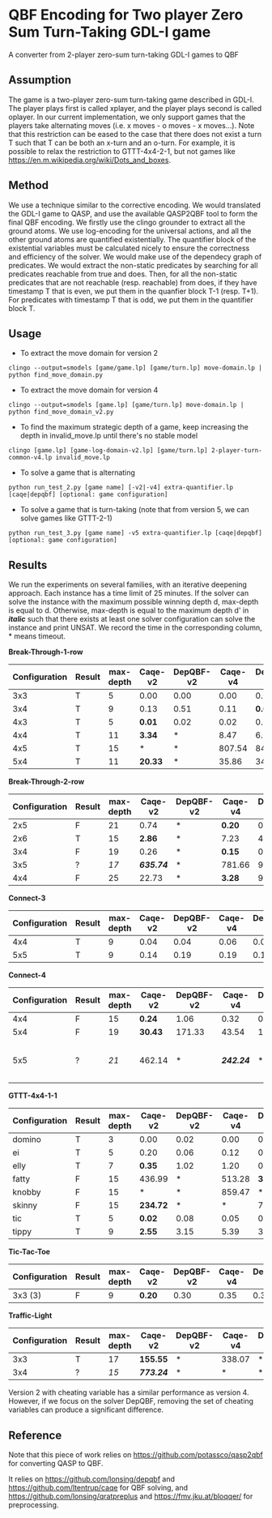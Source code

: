 # QBF Encoding for Two player Zero Sum Turn-Taking GDL-I game
A converter from 2-player zero-sum turn-taking GDL-I games to QBF

## Assumption

The game is a two-player zero-sum turn-taking game described in GDL-I. The player plays first is called xplayer, and
the player plays second is called oplayer. In our current implementation, we only support games that the players take
alternating moves (i.e. x moves - o moves - x moves...). Note that this restriction can be eased to the case that there does
not exist a turn T such that T can be both an x-turn and an o-turn. For example, it is possible to relax the restriction 
to GTTT-4x4-2-1, but not games like https://en.m.wikipedia.org/wiki/Dots_and_boxes.

## Method

We use a technique similar to the corrective encoding. We would translated the GDL-I game to QASP, and use the available QASP2QBF tool to form the final QBF encoding. We firstly use the clingo grounder to extract all the ground atoms. We use log-encoding for the universal actions, and all the other ground atoms are quantified existentially. The quantifier block of the existential variables must be calculated nicely to ensure the correctness and efficiency of the solver. We would make use of the dependecy graph of predicates. We would extract
the non-static predicates by searching for all predicates reachable from true and does. Then, for all the non-static predicates that are not reachable (resp. reachable) from does, if they have timestamp T that is even, we put them in the quanfier block T-1 (resp. T+1). For predicates with timestamp T that is odd, we put them in the quantifier block T.

## Usage

* To extract the move domain for version 2

```
clingo --output=smodels [game/game.lp] [game/turn.lp] move-domain.lp | python find_move_domain.py

```

* To extract the move domain for version 4

```
clingo --output=smodels [game.lp] [game/turn.lp] move-domain.lp | python find_move_domain_v2.py

```

* To find the maximum strategic depth of a game, keep increasing the depth in invalid_move.lp until there's no stable model

```
clingo [game.lp] [game-log-domain-v2.lp] [game/turn.lp] 2-player-turn-common-v4.lp invalid_move.lp

```

* To solve a game that is alternating

```
python run_test_2.py [game name] [-v2|-v4] extra-quantifier.lp [caqe|depqbf] [optional: game configuration]

```

* To solve a game that is turn-taking (note that from version 5, we can solve games like GTTT-2-1)

```
python run_test_3.py [game name] -v5 extra-quantifier.lp [caqe|depqbf] [optional: game configuration]

```

## Results

We run the experiments on several families, with an iterative deepening approach. Each instance has a time limit of 25 minutes. If the solver can solve the instance with the maximum possible winning depth d, max-depth is equal to d. Otherwise,
max-depth is equal to the maximum depth d' in ***italic*** such that there exists at least one solver configuration can solve the instance and print UNSAT. We record the time in the corresponding column, * means timeout.

**Break-Through-1-row**

Configuration | Result | max-depth | Caqe-v2  | DepQBF-v2 | Caqe-v4 | DepQBF-v4 | Caqe-v5 | DepQBF-v5
--- | --- | --- | --- | --- | --- | --- | --- | ---
3x3 | T | 5 | 0.00 | 0.00 | 0.00 | 0.00 | 0.01 | 0.02
3x4 | T | 9 | 0.13 | 0.51 | 0.11 | **0.07** | 0.24 | 0.32
4x3 | T | 5 | **0.01** | 0.02 | 0.02 | 0.05 | 0.06 | 0.16
4x4 | T | 11 | **3.34** | * | 8.47 | 6.39 | 4.34 | 8.37
4x5 | T | 15 | * | * | 807.54 | 844.01 | 710.62 | **592.81**
5x4 | T | 11 | **20.33** | * | 35.86 | 34.06 | 92.67 | 50.31

**Break-Through-2-row**

Configuration | Result | max-depth | Caqe-v2  | DepQBF-v2 | Caqe-v4 | DepQBF-v4 | Caqe-v5 | DepQBF-v5
--- | --- | --- | --- | --- | --- | --- | --- | ---
2x5 | F | 21 | 0.74 | * | **0.20** | 0.78 | 0.29 | 1.98
2x6 | T | 15 | **2.86** | * | 7.23 | 4.74 | 7.56 | 8.59
3x4 | F | 19 | 0.26 | * | **0.15** | 0.39 | 1.53 | 0.71
3x5 | ? | *17* | ***635.74*** | * | 781.66 | 904.67 | 1038.38 | 836.66
4x4 | F | 25 | 22.73 | * | **3.28** | 95.05 | 32.35 | 56.19

**Connect-3**

Configuration | Result | max-depth | Caqe-v2  | DepQBF-v2 | Caqe-v4 | DepQBF-v4 | Caqe-v5 | DepQBF-v5
--- | --- | --- | --- | --- | --- | --- | --- | ---
4x4 | T | 9 | 0.04 | 0.04 | 0.06 | 0.04 | 0.04 | 0.04
5x5 | T | 9 | 0.14 | 0.19 | 0.19 | 0.17 | **0.12** | 0.17


**Connect-4**

Configuration | Result | max-depth | Caqe-v2  | DepQBF-v2 | Caqe-v4 | DepQBF-v4 | Caqe-v5 | DepQBF-v5
--- | --- | --- | --- | --- | --- | --- | --- | ---
4x4 | F | 15 | **0.24** | 1.06 | 0.32 | 0.54 | 0.47 | 1.10
5x4 | F | 19 | **30.43** | 171.33 | 43.54 | 122.42 | 93.67 | 177.24
5x5 | ? | *21* | 462.14 | * | ***242.24*** | * | 420.99 | 1252.73 (full problem is ~6h)

**GTTT-4x4-1-1**

Configuration | Result | max-depth | Caqe-v2  | DepQBF-v2 | Caqe-v4 | DepQBF-v4 | Caqe-v5 | DepQBF-v5
--- | --- | --- | --- | --- | --- | --- | --- | ---
domino | T | 3 | 0.00 | 0.02 | 0.00 | 0.00 | 0.00 | 0.00
ei | T | 5 | 0.20 | 0.06 | 0.12 | 0.05 | 0.16 | **0.04**
elly | T | 7 | **0.35** | 1.02 | 1.20 | 0.58 | 0.66 | 1.06
fatty | F | 15 | 436.99 | * | 513.28 | **336.32** | 619.84 | 536.47
knobby | F | 15 | * | * | 859.47 | * | **725.89** | 1100.86
skinny | F | 15 | **234.72** | * | * | 795.51 | * | 1172.27
tic | T | 5 | **0.02** | 0.08 | 0.05 | 0.08 | 0.06 | 0.06
tippy | T | 9 | **2.55** | 3.15 | 5.39 | 3.64 | 4.82 | 7.69

**Tic-Tac-Toe**

Configuration | Result | max-depth | Caqe-v2  | DepQBF-v2 | Caqe-v4 | DepQBF-v4 | Caqe-v5 | DepQBF-v5
--- | --- | --- | --- | --- | --- | --- | --- | ---
3x3 (3) | F | 9 | **0.20** | 0.30 | 0.35 | 0.33 | 0.63 | 0.40

**Traffic-Light**

Configuration | Result | max-depth | Caqe-v2  | DepQBF-v2 | Caqe-v4 | DepQBF-v4 | Caqe-v5 | DepQBF-v5
--- | --- | --- | --- | --- | --- | --- | --- | ---
3x3 | T | 17 | **155.55** | * | 338.07 | * | 397.01 | 1123.12
3x4 | ? | *15* | ***773.24*** | * | * | * | * | * 


Version 2 with cheating variable has a similar performance as version 4. However, if we focus on the solver DepQBF, removing the
set of cheating variables can produce a significant difference.

## Reference

Note that this piece of work relies on https://github.com/potassco/qasp2qbf for converting QASP to QBF.

It relies on https://github.com/lonsing/depqbf and https://github.com/ltentrup/caqe for QBF solving, and 
https://github.com/lonsing/qratpreplus and https://fmv.jku.at/bloqqer/ for preprocessing.


